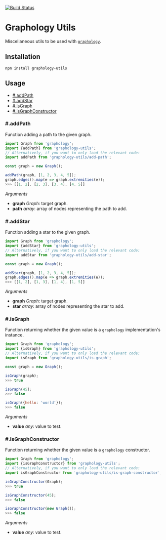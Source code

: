 [![Build Status](https://travis-ci.org/graphology/graphology-utils.svg)](https://travis-ci.org/graphology/graphology-utils)

# Graphology Utils

Miscellaneous utils to be used with [`graphology`](https://graphology.github.io).

## Installation

```
npm install graphology-utils
```

## Usage

* [#.addPath](#addpath)
* [#.addStar](#addstar)
* [#.isGraph](#isgraph)
* [#.isGraphConstructor](#isgraphconstructor)

### #.addPath

Function adding a path to the given graph.

```js
import Graph from 'graphology';
import {addPath} from 'graphology-utils';
// Alternatively, if you want to only load the relevant code:
import addPath from 'graphology-utils/add-path';

const graph = new Graph();

addPath(graph, [1, 2, 3, 4, 5]);
graph.edges().map(e => graph.extremities(e));
>>> [[1, 2], [2, 3], [3, 4], [4, 5]]
```

*Arguments*

* **graph** *Graph*: target graph.
* **path** *array*: array of nodes representing the path to add.

### #.addStar

Function adding a star to the given graph.

```js
import Graph from 'graphology';
import {addStar} from 'graphology-utils';
// Alternatively, if you want to only load the relevant code:
import addStar from 'graphology-utils/add-star';

const graph = new Graph();

addStar(graph, [1, 2, 3, 4, 5]);
graph.edges().map(e => graph.extremities(e));
>>> [[1, 2], [1, 3], [1, 4], [1, 5]]
```

*Arguments*

* **graph** *Graph*: target graph.
* **star** *array*: array of nodes representing the star to add.

### #.isGraph

Function returning whether the given value is a `graphology` implementation's instance.

```js
import Graph from 'graphology';
import {isGraph} from 'graphology-utils';
// Alternatively, if you want to only load the relevant code:
import isGraph from 'graphology-utils/is-graph';

const graph = new Graph();

isGraph(graph);
>>> true

isGraph(45);
>>> false

isGraph({hello: 'world'});
>>> false
```

*Arguments*

* **value** *any*: value to test.

### #.isGraphConstructor

Function returning whether the given value is a `graphology` constructor.

```js
import Graph from 'graphology';
import {isGraphConstructor} from 'graphology-utils';
// Alternatively, if you want to only load the relevant code:
import isGraphConstructor from 'graphology-utils/is-graph-constructor';

isGraphConstructor(Graph);
>>> true

isGraphConstructor(45);
>>> false

isGraphConstructor(new Graph());
>>> false
```

*Arguments*

* **value** *any*: value to test.

